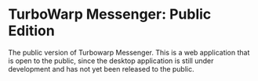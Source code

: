 # TurboWarp Messenger: Public Edition
The public version of Turbowarp Messenger. This is a web application that is open to the public, since the desktop application is still under development and has not yet been released to the public.
